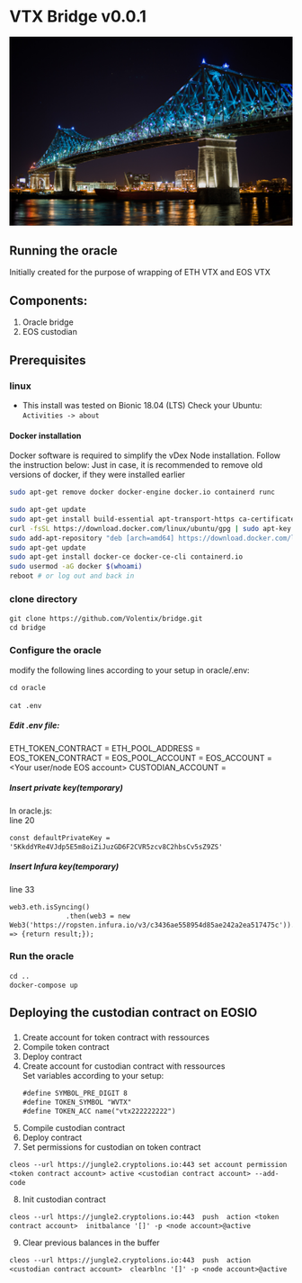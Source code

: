 # VTX Bridge v0.0.1
![image](doc/abs2rel.jpg)
## Running the oracle
Initially created for the purpose of wrapping of ETH VTX and EOS VTX
## Components:
1. Oracle bridge 
2. EOS custodian

## Prerequisites
### linux
- This install was tested on Bionic 18.04 (LTS)
Check your Ubuntu: `Activities -> about`
#### Docker installation
Docker software is required to simplify the vDex Node installation.
Follow the instruction below:
Just in case, it is recommended to remove old versions of docker, if they were installed earlier
```bash
sudo apt-get remove docker docker-engine docker.io containerd runc
```
```bash
sudo apt-get update
sudo apt-get install build-essential apt-transport-https ca-certificates curl gnupg-agent software-properties-common
curl -fsSL https://download.docker.com/linux/ubuntu/gpg | sudo apt-key add -
sudo add-apt-repository "deb [arch=amd64] https://download.docker.com/linux/ubuntu $(lsb_release -cs) stable"
sudo apt-get update
sudo apt-get install docker-ce docker-ce-cli containerd.io
sudo usermod -aG docker $(whoami)
reboot # or log out and back in
```
### clone directory
```
git clone https://github.com/Volentix/bridge.git
cd bridge
```
### Configure the oracle
modify the following lines according to your setup in
oracle/.env:
```
cd oracle

cat .env

```
##### Edit .env file:
ETH_TOKEN_CONTRACT = <ethereum token contract address>
ETH_POOL_ADDRESS = <Ethereum pool address>
EOS_TOKEN_CONTRACT = <EOS token contract account>
EOS_POOL_ACCOUNT = <EOS pool account>
EOS_ACCOUNT = <Your user/node EOS account>
CUSTODIAN_ACCOUNT = <EOS custodian account>

##### Insert private key(temporary)
In oracle.js:\
line 20
```
const defaultPrivateKey = '5KkddYRe4VJdp5E5m8oiZiJuzGD6F2CVR5zcv8C2hbsCv5sZ9ZS'
```
##### Insert Infura key(temporary)
line 33
```
web3.eth.isSyncing()
              .then(web3 = new Web3('https://ropsten.infura.io/v3/c3436ae558954d85ae242a2ea517475c')).catch(result => {return result;});
```
    
### Run the oracle

```
cd ..
docker-compose up
```
## Deploying the custodian contract on EOSIO
###
1. Create account for token contract with ressources
2. Compile token contract
3. Deploy contract
4. Create account for custodian contract with ressources\
   Set variables according to your setup:
    ```
    #define SYMBOL_PRE_DIGIT 8
    #define TOKEN_SYMBOL "WVTX"
    #define TOKEN_ACC name("vtx222222222")
    ``` 
5. Compile custodian contract
6. Deploy contract
7. Set permissions for custodian on token contract
```
cleos --url https://jungle2.cryptolions.io:443 set account permission <token contract account> active <custodian contract account> --add-code
```
8. Init custodian contract
```
cleos --url https://jungle2.cryptolions.io:443  push  action <token contract account>  initbalance '[]' -p <node account>@active
```
9. Clear previous balances in the buffer
```
cleos --url https://jungle2.cryptolions.io:443  push  action <custodian contract account>  clearblnc '[]' -p <node account>@active
```




